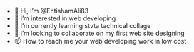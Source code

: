 - 👋 Hi, I’m @EhtishamAli83
- 👀 I’m interested in web developing
- 🌱 I’m currently learning stvta tachnical collage
- 💞️ I’m looking to collaborate on my first web site designing
- 📫 How to reach me your web developing work in low cost
<!---
EhtishamAli83/EhtishamAli83 is a ✨ special ✨ repository because its `README.md` (this file) appears on your GitHub profile.
You can click the Preview link to take a look at your changes.
--->

